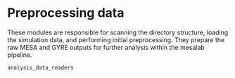 # Preprocessing data

These modules are responsible for scanning the directory structure, loading the simulation data, and performing initial preprocessing. They prepare the raw MESA and GYRE outputs for further analysis within the mesalab pipeline.


```{toctree}
analysis_data_readers
```
